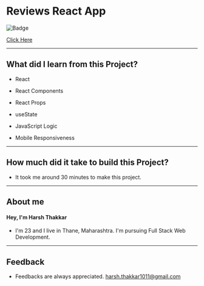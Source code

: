 # Reviews React App

![Badge](https://img.shields.io/badge/Netlify-Link-green)

[Click Here](https://reviews-app-harshcodes.netlify.app/)

---

## What did I learn from this Project?

- React

- React Components

- React Props

- useState

- JavaScript Logic

- Mobile Responsiveness

---

## How much did it take to build this Project?

- It took me around 30 minutes to make this project.

---

## **About me**

#### **Hey, I'm Harsh Thakkar**

- I'm 23 and I live in Thane, Maharashtra. I'm pursuing Full Stack Web Development.

---

## **Feedback**

- Feedbacks are always appreciated. harsh.thakkar1011@gmail.com
